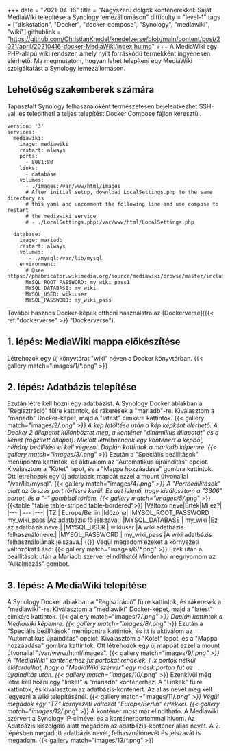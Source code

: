 +++
date = "2021-04-16"
title = "Nagyszerű dolgok konténerekkel: Saját MediaWiki telepítése a Synology lemezállomáson"
difficulty = "level-1"
tags = ["diskstation", "Docker", "docker-compose", "Synology", "mediawiki", "wiki"]
githublink = "https://github.com/ChristianKnedel/knedelverse/blob/main/content/post/2021/april/20210416-docker-MediaWiki/index.hu.md"
+++
A MediaWiki egy PHP-alapú wiki rendszer, amely nyílt forráskódú termékként ingyenesen elérhető. Ma megmutatom, hogyan lehet telepíteni egy MediaWiki szolgáltatást a Synology lemezállomáson.
## Lehetőség szakemberek számára
Tapasztalt Synology felhasználóként természetesen bejelentkezhet SSH-val, és telepítheti a teljes telepítést Docker Compose fájlon keresztül.
```
version: '3'
services:
  mediawiki:
    image: mediawiki
    restart: always
    ports:
      - 8081:80
    links:
      - database
    volumes:
      - ./images:/var/www/html/images
      # After initial setup, download LocalSettings.php to the same directory as
      # this yaml and uncomment the following line and use compose to restart
      # the mediawiki service
      # - ./LocalSettings.php:/var/www/html/LocalSettings.php

  database:
    image: mariadb
    restart: always
    volumes:
       - ./mysql:/var/lib/mysql
    environment:
      # @see https://phabricator.wikimedia.org/source/mediawiki/browse/master/includes/DefaultSettings.php
      MYSQL_ROOT_PASSWORD: my_wiki_pass1
      MYSQL_DATABASE: my_wiki
      MYSQL_USER: wikiuser
      MYSQL_PASSWORD: my_wiki_pass

```
További hasznos Docker-képek otthoni használatra az [Dockerverse]({{< ref "dockerverse" >}} "Dockerverse").
## 1. lépés: MediaWiki mappa előkészítése
Létrehozok egy új könyvtárat "wiki" néven a Docker könyvtárban.
{{< gallery match="images/1/*.png" >}}

## 2. lépés: Adatbázis telepítése
Ezután létre kell hozni egy adatbázist. A Synology Docker ablakban a "Regisztráció" fülre kattintok, és rákeresek a "mariadb"-re. Kiválasztom a "mariadb" Docker-képet, majd a "latest" címkére kattintok.
{{< gallery match="images/2/*.png" >}}
A kép letöltése után a kép képként elérhető. A Docker 2 állapotot különböztet meg, a konténer "dinamikus állapotát" és a képet (rögzített állapot). Mielőtt létrehoznánk egy konténert a képből, néhány beállítást el kell végezni. Duplán kattintok a mariadb képemre.
{{< gallery match="images/3/*.png" >}}
Ezután a "Speciális beállítások" menüpontra kattintok, és aktiválom az "Automatikus újraindítás" opciót. Kiválasztom a "Kötet" lapot, és a "Mappa hozzáadása" gombra kattintok. Ott létrehozok egy új adatbázis mappát ezzel a mount útvonallal "/var/lib/mysql".
{{< gallery match="images/4/*.png" >}}
A "Portbeállítások" alatt az összes port törlésre kerül. Ez azt jelenti, hogy kiválasztom a "3306" portot, és a "-" gombbal törlöm.
{{< gallery match="images/5/*.png" >}}
{{<table "table table-striped table-bordered">}}
|Változó neve|Érték|Mi ez?|
|--- | --- |---|
|TZ	| Europe/Berlin	|Időzóna|
|MYSQL_ROOT_PASSWORD	| my_wiki_pass	|Az adatbázis fő jelszava.|
|MYSQL_DATABASE |	my_wiki	|Ez az adatbázis neve.|
|MYSQL_USER	| wikiuser |A wiki adatbázis felhasználóneve.|
|MYSQL_PASSWORD	| my_wiki_pass |A wiki adatbázis felhasználójának jelszava.|
{{</table>}}
Végül megadom ezeket a környezeti változókat:Lásd:
{{< gallery match="images/6/*.png" >}}
Ezek után a beállítások után a Mariadb szerver elindítható! Mindenhol megnyomom az "Alkalmazás" gombot.
## 3. lépés: A MediaWiki telepítése
A Synology Docker ablakban a "Regisztráció" fülre kattintok, és rákeresek a "mediawiki"-re. Kiválasztom a "mediawiki" Docker-képet, majd a "latest" címkére kattintok.
{{< gallery match="images/7/*.png" >}}
Duplán kattintok a Mediawiki képemre.
{{< gallery match="images/8/*.png" >}}
Ezután a "Speciális beállítások" menüpontra kattintok, és itt is aktiválom az "Automatikus újraindítás" opciót. Kiválasztom a "Kötet" lapot, és a "Mappa hozzáadása" gombra kattintok. Ott létrehozok egy új mappát ezzel a mount útvonallal "/var/www/html/images".
{{< gallery match="images/9/*.png" >}}
A "MediaWiki" konténerhez fix portokat rendelek. Fix portok nélkül előfordulhat, hogy a "MediaWiki szerver" egy másik porton fut az újraindítás után.
{{< gallery match="images/10/*.png" >}}
Ezenkívül még létre kell hozni egy "linket" a "mariadb" konténerhez. A "Linkek" fülre kattintok, és kiválasztom az adatbázis-konténert. Az alias nevet meg kell jegyezni a wiki telepítésénél.
{{< gallery match="images/11/*.png" >}}
Végül megadok egy "TZ" környezeti változót "Europe/Berlin" értékkel.
{{< gallery match="images/12/*.png" >}}
A konténer most már elindítható. A Mediawiki szervert a Synology IP-címével és a konténerportommal hívom. Az Adatbázis kiszolgáló alatt megadom az adatbázis-konténer alias nevét. A 2. lépésben megadott adatbázis nevét, felhasználónevét és jelszavát is megadom.
{{< gallery match="images/13/*.png" >}}